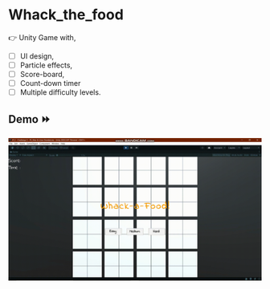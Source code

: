 # Whack_the_food

👉 Unity Game with,
- [ ] UI design,
- [ ] Particle effects, 
- [ ] Score-board, 
- [ ] Count-down timer
- [ ] Multiple difficulty levels.

## Demo ⏩
<img src= "Whack_the_food.gif"/>

